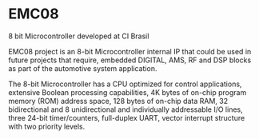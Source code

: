 EMC08
=====

8 bit Microcontroller developed at CI Brasil

EMC08 project is an 8-bit Microcontroller internal IP that could be used in future projects that require, embedded DIGITAL, AMS, RF and DSP blocks as part of the automotive system application.

The 8-bit Microcontroller has a CPU optimized for control applications, extensive Boolean processing capabilities, 4K bytes of on-chip program memory (ROM) address space, 128 bytes of on-chip data RAM, 32 bidirectional and 8 unidirectional and individually addressable I/O lines, three 24-bit timer/counters, full-duplex UART, vector interrupt structure with two priority levels.
